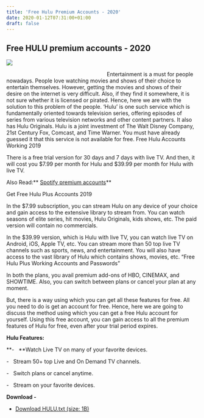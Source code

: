 ```yaml
---
title: 'Free Hulu Premium Accounts - 2020'
date: 2020-01-12T07:31:00+01:00
draft: false
---
```


Free HULU premium accounts - 2020
---------------------------------

[![](https://1.bp.blogspot.com/-oEQLPeOnWQ8/XeJlmXlc93I/AAAAAAAABcg/qRJ_GUPOvLs7NV0jU7WijNDLaqTXHXbJgCPcBGAYYCw/s400/hulu-shows-movies.jpg)](https://1.bp.blogspot.com/-oEQLPeOnWQ8/XeJlmXlc93I/AAAAAAAABcg/qRJ_GUPOvLs7NV0jU7WijNDLaqTXHXbJgCPcBGAYYCw/s1600/hulu-shows-movies.jpg)

                                                                   Entertainment is a must for people nowadays. People love watching movies and shows of their choice to entertain themselves. However, getting the movies and shows of their desire on the internet is very difficult. Also, if they find it somewhere, it is not sure whether it is licensed or pirated. Hence, here we are with the solution to this problem of the people. ‘Hulu’ is one such service which is fundamentally oriented towards television series, offering episodes of series from various television networks and other content partners. It also has Hulu Originals. Hulu is a joint investment of The Walt Disney Company, 21st Century Fox, Comcast, and Time Warner. You must have already guessed it that this service is not available for free. Free Hulu Accounts Working 2019

  

There is a free trial version for 30 days and 7 days with live TV. And then, it will cost you $7.99 per month for Hulu and $39.99 per month for Hulu with live TV.

  

Also Read:** [Spotify premium accounts](https://www.leaked-accounts.tk/2019/11/spotify-premium-accounts-for-free-2019.html)**

  

Get Free Hulu Plus Accounts 2019

  

In the $7.99 subscription, you can stream Hulu on any device of your choice and gain access to the extensive library to stream from. You can watch seasons of elite series, hit movies, Hulu Originals, kids shows, etc. The paid version will contain no commercials.

  

In the $39.99 version, which is Hulu with live TV, you can watch live TV on Android, iOS, Apple TV, etc. You can stream more than 50 top live TV channels such as sports, news, and entertainment. You will also have access to the vast library of Hulu which contains shows, movies, etc. “Free Hulu Plus Working Accounts and Passwords”

  

In both the plans, you avail premium add-ons of HBO, CINEMAX, and SHOWTIME. Also, you can switch between plans or cancel your plan at any moment.

  

But, there is a way using which you can get all these features for free. All you need to do is get an account for free. Hence, here we are going to discuss the method using which you can get a free Hulu account for yourself. Using this free account, you can gain access to all the premium features of Hulu for free, even after your trial period expires.

  

  

  

**Hulu Features:**

  

  

  

**\-   **Watch Live TV on many of your favorite devices.

  

\-   Stream 50+ top Live and On Demand TV channels.

  

\-   Switch plans or cancel anytime.

\-   Stream on your favorite devices.

  

**Download -**

*   [Download HULU.txt (size: 1B)](https://uiz.io/md4tQV)